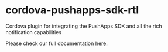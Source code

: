 # cordova-pushapps-sdk-rtl
Cordova plugin for integrating the PushApps SDK and all the rich notification capabilities

Please check our full documentation [here](https://docs.pushapps.mobi/docs/overview-4).

